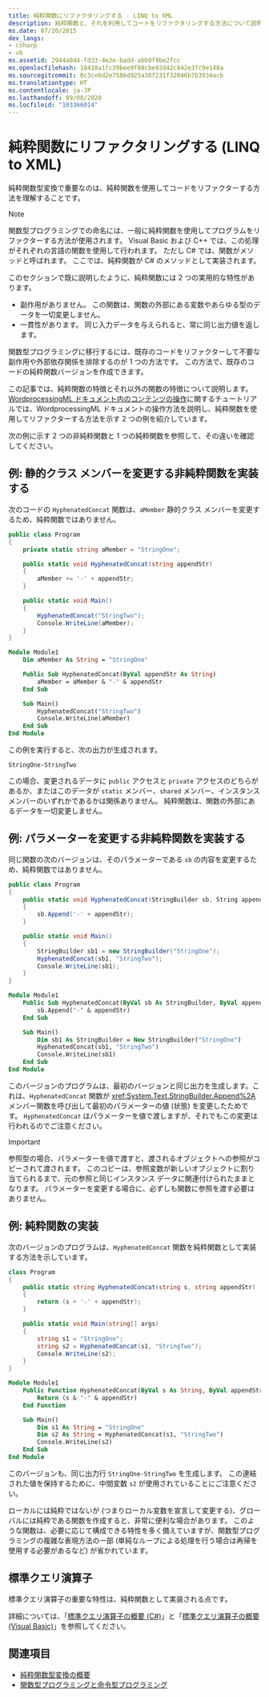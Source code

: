 ```yaml
---
title: 純粋関数にリファクタリングする - LINQ to XML
description: 純粋関数と、それを利用してコードをリファクタリングする方法について説明します。
ms.date: 07/20/2015
dev_langs:
- csharp
- vb
ms.assetid: 2944a0d4-fd33-4e2e-badd-abb0f9be2fcc
ms.openlocfilehash: 18418a1fc39bee9f08cbe92d42c842e3fc9e148a
ms.sourcegitcommit: 0c3ce6d2e7586d925a30f231f32046b7b3934acb
ms.translationtype: HT
ms.contentlocale: ja-JP
ms.lasthandoff: 09/08/2020
ms.locfileid: "103366014"
---
```

# <a name="refactor-into-pure-functions-linq-to-xml"></a>純粋関数にリファクタリングする (LINQ to XML)

純粋関数型変換で重要なのは、純粋関数を使用してコードをリファクターする方法を理解することです。

> [!NOTE]
> 関数型プログラミングでの命名には、一般に純粋関数を使用してプログラムをリファクターする方法が使用されます。 Visual Basic および C++ では、この処理がそれぞれの言語の関数を使用して行われます。 ただし C# では、関数がメソッドと呼ばれます。 ここでは、純粋関数が C# のメソッドとして実装されます。

このセクションで既に説明したように、純粋関数には 2 つの実用的な特性があります。

- 副作用がありません。 この関数は、関数の外部にある変数やあらゆる型のデータを一切変更しません。
- 一貫性があります。 同じ入力データを与えられると、常に同じ出力値を返します。

関数型プログラミングに移行するには、既存のコードをリファクターして不要な副作用や外部依存関係を排除するのが 1 つの方法です。 この方法で、既存のコードの純粋関数バージョンを作成できます。

この記事では、純粋関数の特徴とそれ以外の関数の特徴について説明します。 [WordprocessingML ドキュメント内のコンテンツの操作](xml-shape-wordprocessingml-documents.md)に関するチュートリアルでは、WordprocessingML ドキュメントの操作方法を説明し、純粋関数を使用してリファクターする方法を示す 2 つの例を紹介しています。

次の例に示す 2 つの非純粋関数と 1 つの純粋関数を参照して、その違いを確認してください。

## <a name="example-implement-a-non-pure-function-that-changes-a-static-class-member"></a>例: 静的クラス メンバーを変更する非純粋関数を実装する

次のコードの `HyphenatedConcat` 関数は、`aMember` 静的クラス メンバーを変更するため、純粋関数ではありません。

```csharp
public class Program
{
    private static string aMember = "StringOne";

    public static void HyphenatedConcat(string appendStr)
    {
        aMember += '-' + appendStr;
    }

    public static void Main()
    {
        HyphenatedConcat("StringTwo");
        Console.WriteLine(aMember);
    }
}
```

```vb
Module Module1
    Dim aMember As String = "StringOne"

    Public Sub HyphenatedConcat(ByVal appendStr As String)
        aMember = aMember & "-" & appendStr
    End Sub

    Sub Main()
        HyphenatedConcat("StringTwo")
        Console.WriteLine(aMember)
    End Sub
End Module
```

この例を実行すると、次の出力が生成されます。

```output
StringOne-StringTwo
```

この場合、変更されるデータに `public` アクセスと `private` アクセスのどちらがあるか、またはこのデータが `static` メンバー、`shared` メンバー、インスタンス メンバーのいずれかであるかは関係ありません。 純粋関数は、関数の外部にあるデータを一切変更しません。

## <a name="example-implement-a-non-pure-function-that-changes-a-parameter"></a>例: パラメーターを変更する非純粋関数を実装する

同じ関数の次のバージョンは、そのパラメーターである `sb` の内容を変更するため、純粋関数ではありません。

```csharp
public class Program
{
    public static void HyphenatedConcat(StringBuilder sb, String appendStr)
    {
        sb.Append('-' + appendStr);
    }

    public static void Main()
    {
        StringBuilder sb1 = new StringBuilder("StringOne");
        HyphenatedConcat(sb1, "StringTwo");
        Console.WriteLine(sb1);
    }
}
```

```vb
Module Module1
    Public Sub HyphenatedConcat(ByVal sb As StringBuilder, ByVal appendStr As String)
        sb.Append("-" & appendStr)
    End Sub

    Sub Main()
        Dim sb1 As StringBuilder = New StringBuilder("StringOne")
        HyphenatedConcat(sb1, "StringTwo")
        Console.WriteLine(sb1)
    End Sub
End Module
```

このバージョンのプログラムは、最初のバージョンと同じ出力を生成します。これは、`HyphenatedConcat` 関数が <xref:System.Text.StringBuilder.Append%2A> メンバー関数を呼び出して最初のパラメーターの値 (状態) を変更したためです。 `HyphenatedConcat` はパラメーターを値で渡しますが、それでもこの変更は行われるのでご注意ください。

> [!IMPORTANT]
> 参照型の場合、パラメーターを値で渡すと、渡されるオブジェクトへの参照がコピーされて渡されます。 このコピーは、参照変数が新しいオブジェクトに割り当てられるまで、元の参照と同じインスタンス データに関連付けられたままとなります。 パラメーターを変更する場合に、必ずしも関数に参照を渡す必要はありません。

## <a name="example-implement-a-pure-function"></a>例: 純粋関数の実装

次のバージョンのプログラムは、`HyphenatedConcat` 関数を純粋関数として実装する方法を示しています。

```csharp
class Program
{
    public static string HyphenatedConcat(string s, string appendStr)
    {
        return (s + '-' + appendStr);
    }

    public static void Main(string[] args)
    {
        string s1 = "StringOne";
        string s2 = HyphenatedConcat(s1, "StringTwo");
        Console.WriteLine(s2);
    }
}
```

```vb
Module Module1
    Public Function HyphenatedConcat(ByVal s As String, ByVal appendStr As String) As String
        Return (s & "-" & appendStr)
    End Function

    Sub Main()
        Dim s1 As String = "StringOne"
        Dim s2 As String = HyphenatedConcat(s1, "StringTwo")
        Console.WriteLine(s2)
    End Sub
End Module
```

このバージョンも、同じ出力行 `StringOne-StringTwo` を生成します。 この連結された値を保持するために、中間変数 `s2` が使用されていることにご注意ください。

ローカルには純粋ではないが (つまりローカル変数を宣言して変更する)、グローバルには純粋である関数を作成すると、非常に便利な場合があります。 このような関数は、必要に応じて構成できる特性を多く備えていますが、関数型プログラミングの複雑な表現方法の一部 (単純なループによる処理を行う場合は再帰を使用する必要があるなど) が省かれています。

## <a name="standard-query-operators"></a>標準クエリ演算子

標準クエリ演算子の重要な特性は、純粋関数として実装される点です。

詳細については、「[標準クエリ演算子の概要 (C#)](../../csharp/programming-guide/concepts/linq/standard-query-operators-overview.md)」と「[標準クエリ演算子の概要 (Visual Basic)](../../visual-basic/programming-guide/concepts/linq/standard-query-operators-overview.md)」を参照してください。

## <a name="see-also"></a>関連項目

- [純粋関数型変換の概要](introduction-pure-functional-transformations.md)
- [関数型プログラミングと命令型プログラミング](functional-vs-imperative-programming.md)
